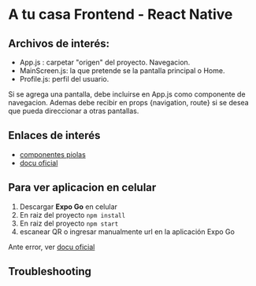# A tu casa Frontend - React Native

## Archivos de interés:

* App.js : carpetar "origen" del proyecto. Navegacion.
* MainScreen.js: la que pretende se la pantalla principal o Home.
* Profile.js: perfil del usuario.

Si se agrega una pantalla, debe incluirse en App.js como componente de navegacion. Ademas debe recibir en props {navigation, route} si se desea que pueda direccionar a otras pantallas. 


## Enlaces de interés


* [componentes piolas](https://www.react-native-material.com)
* [docu oficial](https://reactnative.dev/docs/)

## Para ver aplicacion en celular

1. Descargar **Expo Go** en celular
2. En raiz del proyecto `npm install`
2. En raiz del proyecto `npm start`
3. escanear QR o ingresar manualmente url en la aplicación Expo Go

Ante error, ver [docu oficial](https://reactnative.dev/docs/)

## Troubleshooting
